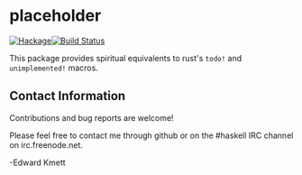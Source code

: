 placeholder
===========

[![Hackage](https://img.shields.io/hackage/v/placeholder.svg)](https://hackage.haskell.org/package/placeholder)[![Build Status](https://github.com/ekmett/placeholder/actions/workflows/ci.yml/badge.svg)](https://github.com/ekmett/placeholder/actions/workflows/ci.yml)

This package provides spiritual equivalents to rust's `todo!` and `unimplemented!` macros.

Contact Information
-------------------

Contributions and bug reports are welcome!

Please feel free to contact me through github or on the #haskell IRC channel on irc.freenode.net.

-Edward Kmett
